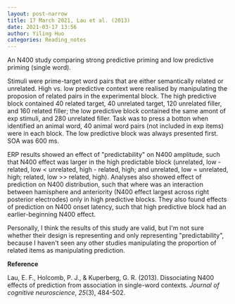 ```yaml
---
layout: post-narrow
title: 17 March 2021, Lau et al. (2013)
date: 2021-03-17 13:56
author: Yiling Huo
categories: Reading_notes
---
```

<!-- wp:paragraph -->
<p>An N400 study comparing strong predictive priming and low predictive priming (single word).</p>
<!-- /wp:paragraph -->

<!-- wp:paragraph -->
<p>Stimuli were prime-target word pairs that are either semantically related or unrelated. High vs. low predictive context were realised by manipulating the proposion of related pairs in the experimental block. The high predictive block contained 40 related target, 40 unrelated target, 120 unrelated filler, and 160 related filler; the low predictive block contained the same amont of exp stimuli, and 280 unrelated filler. Task was to press a botton when identified an animal word, 40 animal word pairs (not included in exp items) were in each block. The low predictive block was always presented first. SOA was 600 ms.</p>
<!-- /wp:paragraph -->

<!-- wp:paragraph -->
<p>ERP results showed an effect of "predictability" on N400 amplitude, such that N400 effect was larger in the high predictable block (unrelated, low - related, low &lt; unrelated, high - related, high; and unrelated, low = unrelated, high; related, low &gt;&gt; related, high). Analyses also showed effect of prediction on N400 distribution, such that where was an interaction between hamisphere and anteriority (N400 effect largest across right posterior electrodes) only in high predictive blocks. They also found effects of prediction on N400 onset latency, such that high predictive block had an earlier-beginning N400 effect. </p>
<!-- /wp:paragraph -->

<!-- wp:paragraph -->
<p>Personally, I think the results of this study are valid, but I'm not sure whether their design is representing and only representing "predictability", because I haven't seen any other studies  manipulating the proportion of related items as manipulating prediction.</p>
<!-- /wp:paragraph -->

<!-- wp:paragraph -->
<p><strong>Reference</strong></p>
<!-- /wp:paragraph -->

<!-- wp:paragraph -->
<p>Lau, E. F., Holcomb, P. J., &amp; Kuperberg, G. R. (2013). Dissociating N400 effects of prediction from association in single-word contexts. <em>Journal of cognitive neuroscience</em>, <em>25</em>(3), 484-502.</p>
<!-- /wp:paragraph -->

